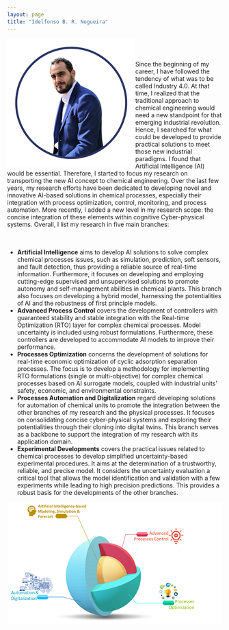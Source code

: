 ```yaml
---
layout: page
title: "Idelfonso B. R. Nogueira"
---
```

<img align="left" src="idelfonso.png"> 

<br /> <br /> <br /> Since the beginning of my career, I have followed the tendency of what was to be called Industry 4.0. At that time, I realized that the traditional approach to chemical engineering would need a new standpoint for that emerging industrial revolution. Hence, I searched for what could be developed to provide practical solutions to meet those new industrial paradigms. I found that Artificial Intelligence (AI) would be essential. Therefore, I started to focus my research on transporting the new AI concept to chemical engineering. Over the last few years, my research efforts have been dedicated to developing novel and innovative AI-based solutions in chemical processes, especially their integration with process optimization, control, monitoring, and process automation. More recently, I added a new level in my research scope: the concise integration of these elements within cognitive Cyber-physical systems. Overall, I list my research in five main branches:
<br /> 
<br /> 
<br /> 
- **Artificial Intelligence** aims to develop AI solutions to solve complex chemical processes issues, such as simulation, prediction, soft sensors, and fault detection, thus providing a reliable source of real-time information. Furthermore, it focuses on developing and employing cutting-edge supervised and unsupervised solutions to promote autonomy and self-management abilities in chemical plants. This branch also focuses on developing a hybrid model, harnessing the potentialities of AI and the robustness of first principle models.
- **Advanced Process Control** covers the development of controllers with guaranteed stability and stable integration with the Real-time Optimization (RTO) layer for complex chemical processes. Model uncertainty is included using robust formulations. Furthermore, these controllers are developed to accommodate AI models to improve their performance.
-  **Processes Optimization** concerns the development of solutions for real-time economic optimization of cyclic adsorption separation processes. The focus is to develop a methodology for implementing RTO formulations (single or multi-objective) for complex chemical processes based on AI surrogate models, coupled with industrial units' safety, economic, and environmental constraints.
- **Processes Automation and Digitalization** regard developing solutions for automation of chemical units to promote the integration between the other branches of my research and the physical processes. It focuses on consolidating concise cyber-physical systems and exploring their potentialities through their cloning into digital twins. This branch serves as a backbone to support the integration of my research with its application domain.
- **Experimental Developments** covers the practical issues related to chemical processes to develop simplified uncertainty-based experimental procedures. It aims at the determination of a trustworthy, reliable, and precise model. It considers the uncertainty evaluation a critical tool that allows the model identification and validation with a few experiments while leading to high precision predictions. This provides a robust basis for the developments of the other branches.

<center><img src="home.png"></center>
  
